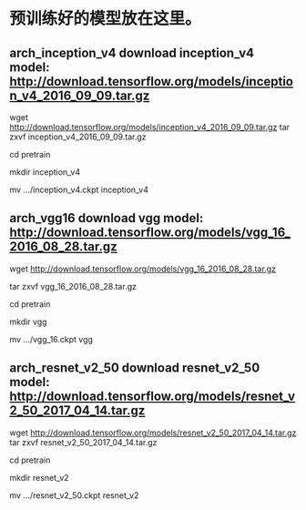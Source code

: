 
# 预训练好的模型放在这里。

## arch_inception_v4 download inception_v4 model: http://download.tensorflow.org/models/inception_v4_2016_09_09.tar.gz
wget http://download.tensorflow.org/models/inception_v4_2016_09_09.tar.gz
tar zxvf inception_v4_2016_09_09.tar.gz

cd pretrain

mkdir inception_v4

mv .../inception_v4.ckpt inception_v4

## arch_vgg16 download vgg model: http://download.tensorflow.org/models/vgg_16_2016_08_28.tar.gz
wget http://download.tensorflow.org/models/vgg_16_2016_08_28.tar.gz

tar zxvf vgg_16_2016_08_28.tar.gz

cd pretrain

mkdir vgg

mv .../vgg_16.ckpt vgg

## arch_resnet_v2_50 download resnet_v2_50 model: http://download.tensorflow.org/models/resnet_v2_50_2017_04_14.tar.gz
wget http://download.tensorflow.org/models/resnet_v2_50_2017_04_14.tar.gz
tar zxvf resnet_v2_50_2017_04_14.tar.gz

cd pretrain

mkdir resnet_v2

mv .../resnet_v2_50.ckpt resnet_v2



